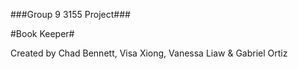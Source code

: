 ###Group 9 3155 Project###

#Book Keeper#

Created by Chad Bennett, Visa Xiong, Vanessa Liaw & Gabriel Ortiz
